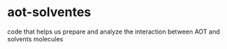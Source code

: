 # aot-solventes

code that helps us prepare and analyze the interaction between AOT and solvents molecules

